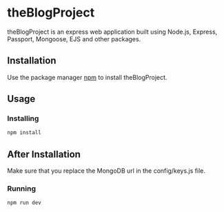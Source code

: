# theBlogProject

theBlogProject is an express web application built using Node.js, Express, Passport, Mongoose, EJS and other packages.

## Installation

Use the package manager [npm](https://nodejs.org/en/) to install theBlogProject.

## Usage

### Installing

```bash
npm install
```
## After Installation 

Make sure that you replace the MongoDB url in the config/keys.js file.

### Running

```bash
npm run dev
```


